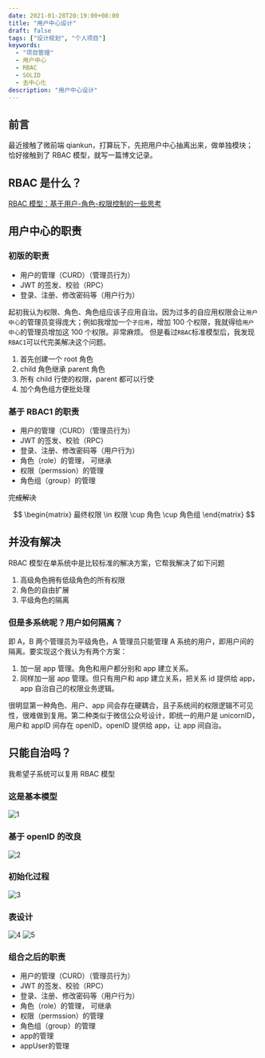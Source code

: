 ```yaml
---
date: 2021-01-28T20:19:00+08:00
title: "用户中心设计"
draft: false
tags: ["设计规划", "个人项目"]
keywords:
  - "项目管理"
  - 用户中心
  - RBAC
  - SOLID
  - 去中心化
description: "用户中心设计"
---
```


## 前言

最近接触了微前端 qiankun，打算玩下，先把用户中心抽离出来，做单独模块；恰好接触到了 RBAC 模型，就写一篇博文记录。

<!--more-->

## RBAC 是什么？

[RBAC 模型：基于用户-角色-权限控制的一些思考](https://juejin.cn/post/6844903940673241102#heading-2)

## 用户中心的职责

### 初版的职责

- 用户的管理（CURD）（管理员行为）
- JWT 的签发、校验（RPC）
- 登录、注册、修改密码等（用户行为）

起初我认为权限、角色、角色组应该子应用自治。因为过多的自应用权限会让`用户中心`的管理员变得庞大；例如我增加一个`子应用`，增加 100 个权限，我就得给`用户中心`的管理员增加这 100 个权限。非常麻烦。
但是看过`RBAC`标准模型后，我发现`RBAC1`可以代完美解决这个问题。

1. 首先创建一个 root 角色
2. child 角色继承 parent 角色
3. 所有 child 行使的权限，parent 都可以行使
4. 加个角色组方便批处理

### 基于 RBAC1 的职责

- 用户的管理（CURD）（管理员行为）
- JWT 的签发、校验（RPC）
- 登录、注册、修改密码等（用户行为）
- 角色（role）的管理， 可继承
- 权限（permssion）的管理
- 角色组（group）的管理

~~完成解决~~

$$
\begin{matrix}
  最终权限 \in 权限 \cup 角色 \cup 角色组
\end{matrix}
$$

## 并没有解决

RBAC 模型在单系统中是比较标准的解决方案，它帮我解决了如下问题

1. 高级角色拥有低级角色的所有权限
2. 角色的自由扩展
3. 平级角色的隔离

### 但是多系统呢？用户如何隔离？

即 A，B 两个管理员为平级角色，A 管理员只能管理 A 系统的用户，即用户间的隔离。要实现这个我认为有两个方案：

1. 加一层 app 管理。角色和用户都分别和 app 建立关系。
2. 同样加一层 app 管理。但只有用户和 app 建立关系，把关系 id 提供给 app，app 自治自己的权限业务逻辑。

很明显第一种角色、用户、app 间会存在硬耦合，且子系统间的权限逻辑不可见性，很难做到复用。第二种类似于微信公众号设计，即统一的用户是 unicornID，用户和 appID 间存在 openID，openID 提供给 app，让 app 间自治。

## 只能自治吗？

我希望子系统可以复用 RBAC 模型

### 这是基本模型

![1](./1.png)

### 基于 openID 的改良

![2](./2.png)

### 初始化过程

![3](./3.png)

### 表设计

![4](./4.png)
![5](./5.png)

### 组合之后的职责

- 用户的管理（CURD）（管理员行为）
- JWT 的签发、校验（RPC）
- 登录、注册、修改密码等（用户行为）
- 角色（role）的管理， 可继承
- 权限（permssion）的管理
- 角色组（group）的管理
- app的管理
- appUser的管理